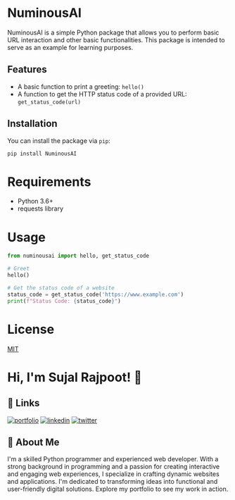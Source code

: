 # NuminousAI

NuminousAI is a simple Python package that allows you to perform basic URL interaction and other basic functionalities. This package is intended to serve as an example for learning purposes.

## Features

- A basic function to print a greeting: `hello()`
- A function to get the HTTP status code of a provided URL: `get_status_code(url)`

## Installation

You can install the package via `pip`:

```bash
pip install NuminousAI
```
# Requirements
- Python 3.6+
- requests library

# Usage

```python
from numinousai import hello, get_status_code

# Greet
hello()

# Get the status code of a website
status_code = get_status_code('https://www.example.com')
print(f"Status Code: {status_code}")
```
# License

[MIT](https://choosealicense.com/licenses/mit/)
# Hi, I'm Sujal Rajpoot! 👋
## 🔗 Links
[![portfolio](https://img.shields.io/badge/my_portfolio-000?style=for-the-badge&logo=ko-fi&logoColor=white)](https://sujalrajpoot.netlify.app/)
[![linkedin](https://img.shields.io/badge/linkedin-0A66C2?style=for-the-badge&logo=linkedin&logoColor=white)](https://www.linkedin.com/in/sujal-rajpoot-469888305/)
[![twitter](https://img.shields.io/badge/twitter-1DA1F2?style=for-the-badge&logo=twitter&logoColor=white)](https://twitter.com/sujalrajpoot70)


## 🚀 About Me
I'm a skilled Python programmer and experienced web developer. With a strong background in programming and a passion for creating interactive and engaging web experiences, I specialize in crafting dynamic websites and applications. I'm dedicated to transforming ideas into functional and user-friendly digital solutions. Explore my portfolio to see my work in action.